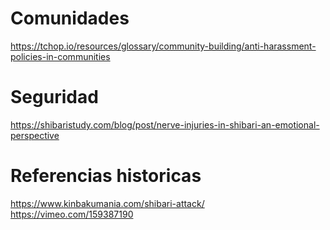 # Comunidades
https://tchop.io/resources/glossary/community-building/anti-harassment-policies-in-communities

# Seguridad
https://shibaristudy.com/blog/post/nerve-injuries-in-shibari-an-emotional-perspective

# Referencias historicas
https://www.kinbakumania.com/shibari-attack/
https://vimeo.com/159387190
